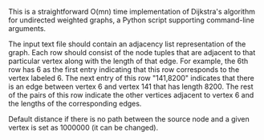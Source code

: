 This is a straightforward O(mn) time implementation of Dijkstra's algorithm for undirected weighted graphs, a Python script supporting command-line arguments.

The input text file should contain an adjacency list representation of the graph. Each row should consist of the node tuples that are adjacent to that particular vertex along with the length of that edge. For example, the 6th row has 6 as the first entry indicating that this row corresponds to the vertex labeled 6. The next entry of this row "141,8200" indicates that there is an edge between vertex 6 and vertex 141 that has length 8200. The rest of the pairs of this row indicate the other vertices adjacent to vertex 6 and the lengths of the corresponding edges.

Default distance if there is no path between the source node and a given vertex is set as 1000000 (it can be changed).
